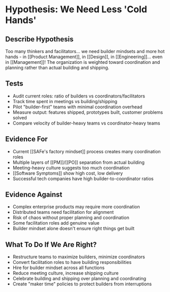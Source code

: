 # Hypothesis: We Need Less 'Cold Hands'

## Describe Hypothesis
Too many thinkers and facilitators... we need builder mindsets and more hot hands - in [[Product Management]], in [[Design]], in [[Engineering]]... even in [[Management]]! The organization is weighted toward coordination and planning rather than actual building and shipping.

## Tests
- Audit current roles: ratio of builders vs coordinators/facilitators
- Track time spent in meetings vs building/shipping
- Pilot "builder-first" teams with minimal coordination overhead
- Measure output: features shipped, prototypes built, customer problems solved
- Compare velocity of builder-heavy teams vs coordinator-heavy teams

## Evidence For
- Current [[SAFe's factory mindset]] process creates many coordination roles
- Multiple layers of [[PM]]/[[PO]] separation from actual building
- Meeting-heavy culture suggests too much coordination
- [[Software Symptoms]] show high cost, low delivery
- Successful tech companies have high builder-to-coordinator ratios

## Evidence Against
- Complex enterprise products may require more coordination
- Distributed teams need facilitation for alignment
- Risk of chaos without proper planning and coordination
- Some facilitation roles add genuine value
- Builder mindset alone doesn't ensure right things get built

## What To Do If We Are Right?
- Restructure teams to maximize builders, minimize coordinators
- Convert facilitation roles to have building responsibilities
- Hire for builder mindset across all functions
- Reduce meeting culture, increase shipping culture
- Celebrate building and shipping over planning and coordinating
- Create "maker time" policies to protect builders from interruptions